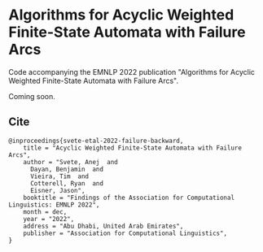 # Algorithms for Acyclic Weighted Finite-State Automata with Failure Arcs
Code accompanying the EMNLP 2022 publication "Algorithms for Acyclic Weighted Finite-State Automata with Failure Arcs".

Coming soon.

## Cite
```
@inproceedings{svete-etal-2022-failure-backward,
    title = "Acyclic Weighted Finite-State Automata with Failure Arcs",
    author = "Svete, Anej  and
      Dayan, Benjamin  and
      Vieira, Tim  and
      Cotterell, Ryan  and
      Eisner, Jason",
    booktitle = "Findings of the Association for Computational Linguistics: EMNLP 2022",
    month = dec,
    year = "2022",
    address = "Abu Dhabi, United Arab Emirates",
    publisher = "Association for Computational Linguistics",
}
```
